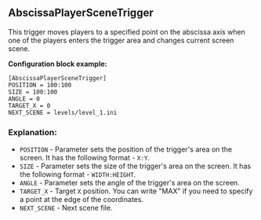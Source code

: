  ## AbscissaPlayerSceneTrigger

 This trigger moves players to a specified point on the abscissa axis when one of the players enters the trigger area and changes current screen scene.

 **Configuration block example:**

    [AbscissaPlayerSceneTrigger]
    POSITION = 100:100
    SIZE = 100:100
    ANGLE = 0
    TARGET_X = 0
    NEXT_SCENE = levels/level_1.ini
    
 ### Explanation:

 * `POSITION` - Parameter sets the position of the trigger's area on the screen. It has the following format - `X:Y`.
 * `SIZE` - Parameter sets the size of the trigger's area on the screen. It has the following format - `WIDTH:HEIGHT`.
 * `ANGLE` - Parameter sets the angle of the trigger's area on the screen. 
 * `TARGET_X` - Target `X` position. You can write "MAX" if you need to specify a point at the edge of the coordinates.
 * `NEXT_SCENE` - Next scene file.

